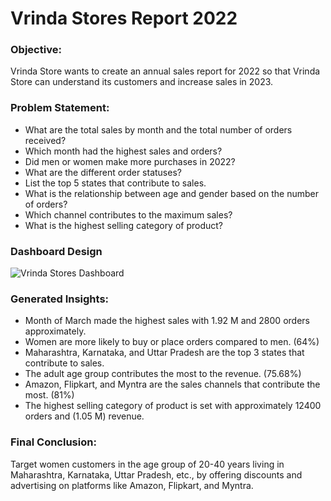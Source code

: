 # Vrinda Stores Report 2022

### Objective:
Vrinda Store wants to create an annual sales report for 2022 so that Vrinda Store can understand its customers and increase sales in 2023.

### Problem Statement:
- What are the total sales by month and the total number of orders received?
- Which month had the highest sales and orders?
- Did men or women make more purchases in 2022?
- What are the different order statuses?
- List the top 5 states that contribute to sales.
- What is the relationship between age and gender based on the number of orders?
- Which channel contributes to the maximum sales?
- What is the highest selling category of product?

### Dashboard Design
![Vrinda Stores Dashboard](https://github.com/Mcraze/Vrinda-Stores-Report-2022/assets/84672998/12ddc6af-b667-4a5b-ac43-f0df5744f136)

### Generated Insights:
- Month of March made the highest sales with 1.92 M and 2800 orders approximately.
- Women are more likely to buy or place orders compared to men. (64%)
- Maharashtra, Karnataka, and Uttar Pradesh are the top 3 states that contribute to sales.
- The adult age group contributes the most to the revenue. (75.68%)
- Amazon, Flipkart, and Myntra are the sales channels that contribute the most. (81%)
- The highest selling category of product is set with approximately 12400 orders and (1.05 M) revenue.

### Final Conclusion:
Target women customers in the age group of 20-40 years living in Maharashtra, Karnataka, Uttar Pradesh, etc., 
by offering discounts and advertising on platforms like Amazon, Flipkart, and Myntra.
